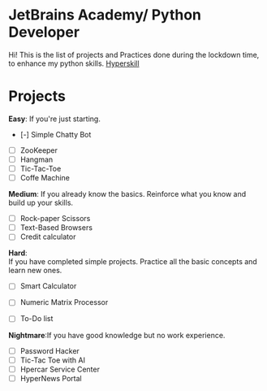 # JetBrains Academy/ Python Developer

Hi! This is the list of projects and Practices done during the lockdown time,
to enhance my python skills.  [Hyperskill](https://hyperskill.org/curriculum)  


# Projects 

**Easy**: If you're just starting.



 - [-] Simple Chatty Bot
 - [ ] ZooKeeper
 - [ ] Hangman
 - [ ] Tic-Tac-Toe
 - [ ] Coffe Machine

**Medium**: If you already know the basics. Reinforce what you know and build up your skills.

 - [ ] Rock-paper Scissors
 - [ ] Text-Based Browsers
 - [ ] Credit calculator
 
 **Hard**:  
If you have completed simple projects. Practice all the basic concepts and learn new ones.

 - [ ] Smart Calculator
 - [ ] Numeric Matrix Processor
 - [ ] To-Do list
 
 

 **Nightmare**:If you have good knowledge but no work experience.
 

 - [ ] Password Hacker
 - [ ] Tic-Tac Toe with AI
 - [ ] Hpercar Service Center
 - [ ] HyperNews Portal
